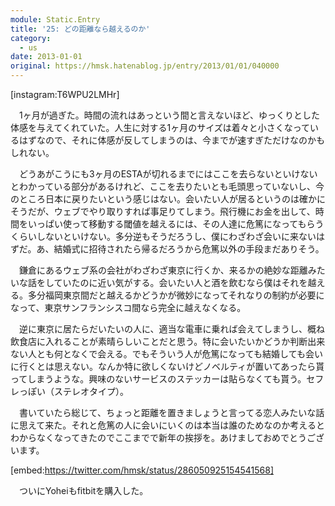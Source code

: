 ```yaml
---
module: Static.Entry
title: '25: どの距離なら越えるのか'
category:
  - us
date: 2013-01-01
original: https://hmsk.hatenablog.jp/entry/2013/01/01/040000
---
```


[instagram:T6WPU2LMHr]

　1ヶ月が過ぎた。時間の流れはあっという間と言えないほど、ゆっくりとした体感を与えてくれていた。人生に対する1ヶ月のサイズは着々と小さくなっているはずなので、それに体感が反してしまうのは、今までが速すぎただけなのかもしれない。

　どうあがこうにも3ヶ月のESTAが切れるまでにはここを去らないといけないとわかっている部分があるけれど、ここを去りたいとも毛頭思っていないし、今のところ日本に戻りたいという感じはない。会いたい人が居るというのは確かにそうだが、ウェブでやり取りすれば事足りてしまう。飛行機にお金を出して、時間をいっぱい使って移動する閾値を越えるには、その人達に危篤になってもらうくらいしないといけない。多分逆もそうだろうし、僕にわざわざ会いに来ないはずだ。あ、結婚式に招待されたら帰るだろうから危篤以外の手段まだありそう。

　鎌倉にあるウェブ系の会社がわざわざ東京に行くか、来るかの絶妙な距離みたいな話をしていたのに近い気がする。会いたい人と酒を飲むなら僕はそれを越える。多分福岡東京間だと越えるかどうかが微妙になってそれなりの制約が必要になって、東京サンフランシスコ間なら完全に越えなくなる。

　逆に東京に居たらだいたいの人に、適当な電車に乗れば会えてしまうし、概ね飲食店に入れることが素晴らしいことだと思う。特に会いたいかどうか判断出来ない人とも何となくで会える。でもそういう人が危篤になっても結婚しても会いに行くとは思えない。なんか特に欲しくないけどノベルティが置いてあったら貰ってしまうような。興味のないサービスのステッカーは貼らなくても貰う。セフレっぽい（ステレオタイプ）。

　書いていたら総じて、ちょっと距離を置きましょうと言ってる恋人みたいな話に思えて来た。それと危篤の人に会いにいくのは本当は誰のためなのか考えるとわからなくなってきたのでここまでで新年の挨拶を。あけましておめでとうございます。

[embed:https://twitter.com/hmsk/status/286050925154541568]

　ついにYoheiもfitbitを購入した。

